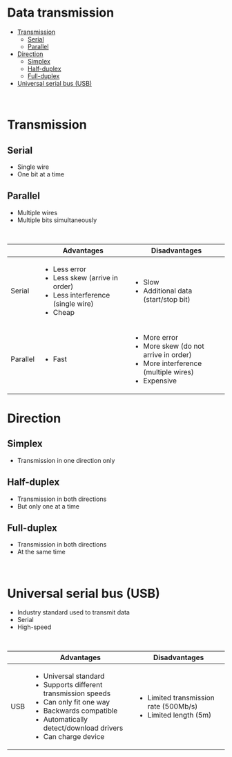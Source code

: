 # Data transmission

- [Transmission](#transmission)
    - [Serial](#serial)
    - [Parallel](#parallel)
- [Direction](#direction)
    - [Simplex](#simplex)
    - [Half-duplex](#half-duplex)
    - [Full-duplex](#full-duplex)
- [Universal serial bus (USB)](#universal-serial-bus-usb)

<br>

# Transmission

## Serial

- Single wire
- One bit at a time

## Parallel

- Multiple wires
- Multiple bits simultaneously

<br>

|          | Advantages                                                                                                             | Disadvantages                                                                                                                        |
| -------- | ---------------------------------------------------------------------------------------------------------------------- | ------------------------------------------------------------------------------------------------------------------------------------ |
| Serial   | <ul><li>Less error</li><li>Less skew (arrive in order)</li><li>Less interference (single wire)</li><li>Cheap</li></ul> | <ul><li>Slow</li><li>Additional data (start/stop bit)</li></ul>                                                                      |
| Parallel | <ul><li>Fast</li></ul>                                                                                                 | <ul><li>More error</li><li>More skew (do not arrive in order)</li><li>More interference (multiple wires)</li><li>Expensive</li></ul> |

# Direction

## Simplex

- Transmission in one direction only

## Half-duplex

- Transmission in both directions
- But only one at a time

## Full-duplex

- Transmission in both directions
- At the same time

<br>

# Universal serial bus (USB)

- Industry standard used to transmit data
- Serial
- High-speed

<br>

|     | Advantages                                                                                                                                                                                                            | Disadvantages                                                                     |
| --- | --------------------------------------------------------------------------------------------------------------------------------------------------------------------------------------------------------------------- | --------------------------------------------------------------------------------- |
| USB | <ul><li>Universal standard</li><li>Supports different transmission speeds</li><li>Can only fit one way</li><li>Backwards compatible</li><li>Automatically detect/download drivers</li><li>Can charge device</li></ul> | <ul><li>Limited transmission rate (500Mb/s)</li><li>Limited length (5m)</li></ul> |

